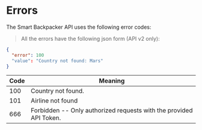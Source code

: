 # Errors

The Smart Backpacker API uses the following error codes:

> All the errors have the following json form (API v2 only):

```json
{
  "error": 100
  "value": "Country not found: Mars"
}
```

Code | Meaning
---- | -------
100 | Country not found.
101 | Airline not found
666 | Forbidden -- Only authorized requests with the provided API Token.
